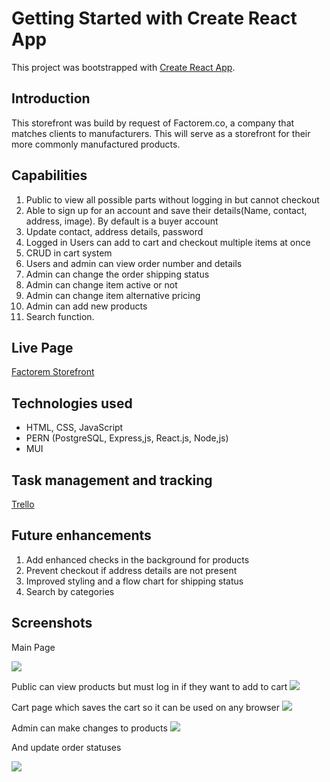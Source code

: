 # Getting Started with Create React App

This project was bootstrapped with [Create React App](https://github.com/facebook/create-react-app).

## Introduction

This storefront was build by request of Factorem.co, a company that matches clients to manufacturers. This will serve as a storefront for their more commonly manufactured products.

## Capabilities

1. Public to view all possible parts without logging in but cannot checkout
2. Able to sign up for an account and save their details(Name, contact, address, image). By default is a buyer account
3. Update contact, address details, password
4. Logged in Users can add to cart and checkout multiple items at once
5. CRUD in cart system
6. Users and admin can view order number and details
7. Admin can change the order shipping status
8. Admin can change item active or not
9. Admin can change item alternative pricing
10. Admin can add new products
11. Search function. 

## Live Page
[Factorem Storefront](https://factoremstore.onrender.com/)

## Technologies used
- HTML, CSS, JavaScript
- PERN (PostgreSQL, Express,js, React.js, Node,js)
- MUI

## Task management and tracking
[Trello](https://trello.com/b/GqhQpcf6/factorem-storefront)

## Future enhancements
1. Add enhanced checks in the background for products
2. Prevent checkout if address details are not present
3. Improved styling and a flow chart for shipping status
4. Search by categories

## Screenshots
Main Page

![](https://i.imgur.com/8UL9BTE.jpg)


Public can view products but must log in if they want to add to cart
![](https://i.imgur.com/XhcOTwp.jpg)

Cart page which saves the cart so it can be used on any browser
![](https://i.imgur.com/AeXjqp7.jpg)

Admin can make changes to products
![](https://i.imgur.com/4vBQvva.jpg)


And update order statuses

![](https://i.imgur.com/6cbl5FW.jpg)
